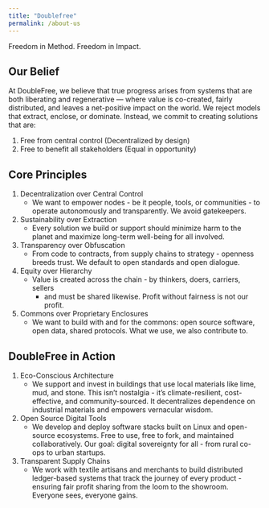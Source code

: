 ```yaml
---
title: "Doublefree"
permalink: /about-us
---
```


Freedom in Method. Freedom in Impact.

## Our Belief

At DoubleFree, we believe that true progress arises from systems that are both
liberating and regenerative — where value is co-created, fairly distributed,
and leaves a net-positive impact on the world. We reject models that extract,
enclose, or dominate. Instead, we commit to creating solutions that are:

1. Free from central control (Decentralized by design)
2. Free to benefit all stakeholders (Equal in opportunity)

## Core Principles
1. Decentralization over Central Control
    * We want to empower nodes - be it people, tools, or communities - to
       operate autonomously and transparently. We avoid gatekeepers.
2. Sustainability over Extraction
    * Every solution we build or support should minimize harm to the planet and
      maximize long-term well-being for all involved.
3. Transparency over Obfuscation
    * From code to contracts, from supply chains to strategy - openness breeds
      trust. We default to open standards and open dialogue.
4. Equity over Hierarchy
    * Value is created across the chain - by thinkers, doers, carriers, sellers
      - and must be shared likewise. Profit without fairness is not our profit.
5. Commons over Proprietary Enclosures
    * We want to build with and for the commons: open source software,
      open data, shared protocols. What we use, we also contribute to.

## DoubleFree in Action

1. Eco-Conscious Architecture
    * We support and invest in buildings that use local materials like lime,
      mud, and stone. This isn’t nostalgia - it’s climate-resilient,
      cost-effective, and community-sourced. It decentralizes dependence on
      industrial materials and empowers vernacular wisdom.
2. Open Source Digital Tools
    * We develop and deploy software stacks built on Linux and open-source
      ecosystems. Free to use, free to fork, and maintained collaboratively.
      Our goal: digital sovereignty for all - from rural co-ops to urban
      startups.
3. Transparent Supply Chains
    * We work with textile artisans and merchants to build distributed
      ledger-based systems that track the journey of every product - ensuring
      fair profit sharing from the loom to the showroom. Everyone sees,
      everyone gains.
